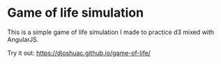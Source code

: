 # Game of life simulation

This is a simple game of life simulation I made to practice d3 mixed with AngularJS.

Try it out: https://djoshuac.github.io/game-of-life/
